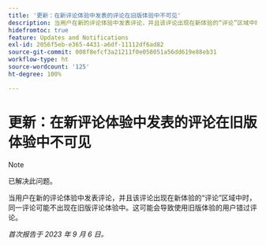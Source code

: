 ```yaml
---
title: '更新：在新评论体验中发表的评论在旧版体验中不可见'
description: 当用户在新的评论体验中发表评论，并且该评论出现在新体验的“评论”区域中时，同一评论可能不出现在旧版评论体验中。这可能会导致使用旧版体验的用户错过评论。
hidefromtoc: true
feature: Updates and Notifications
exl-id: 2056f5eb-e365-4431-a6df-11112df6ad82
source-git-commit: 008f8efcf3a21211f0e058051a56dd619e88eb31
workflow-type: ht
source-wordcount: '125'
ht-degree: 100%

---
```


# 更新：在新评论体验中发表的评论在旧版体验中不可见

>[!NOTE]
>
>已解决此问题。

当用户在新的评论体验中发表评论，并且该评论出现在新体验的“评论”区域中时，同一评论可能不出现在旧版评论体验中。这可能会导致使用旧版体验的用户错过评论。

_首次报告于 2023 年 9 月 6 日。_
